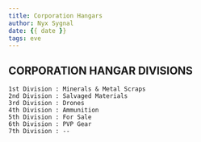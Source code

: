 ```yaml
---
title: Corporation Hangars
author: Nyx Sygnal
date: {{ date }}
tags: eve
---
```

## CORPORATION HANGAR DIVISIONS

```
1st Division : Minerals & Metal Scraps
2nd Division : Salvaged Materials
3rd Division : Drones
4th Division : Ammunition
5th Division : For Sale
6th Division : PVP Gear
7th Division : --
```
